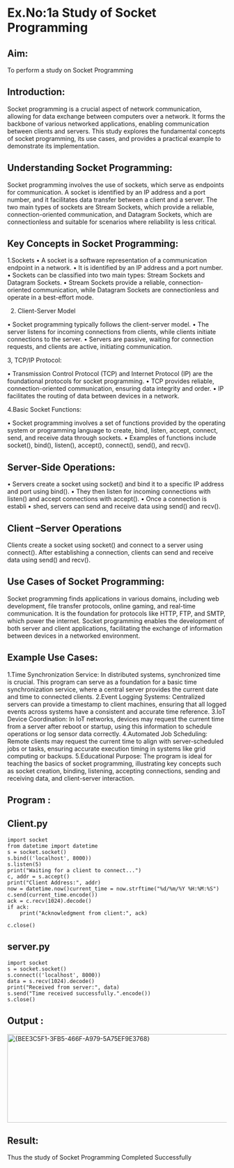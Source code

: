 # Ex.No:1a  			Study of Socket Programming

## Aim: 
To perform a study on Socket Programming
## Introduction:

 Socket programming is a crucial aspect of network communication, allowing for data exchange between computers over a network. It forms the backbone of various networked applications, enabling communication between clients and servers. This study explores the fundamental concepts of socket programming, its use cases, and provides a practical example to demonstrate its implementation.
## Understanding Socket Programming:
 Socket programming involves the use of sockets, which serve as endpoints for communication. A socket is identified by an IP address and a port number, and it facilitates data transfer between a client and a server. The two main types of sockets are Stream Sockets, which provide a reliable, connection-oriented communication, and Datagram Sockets, which are connectionless and suitable for scenarios where reliability is less critical.
## Key Concepts in Socket Programming:
1.Sockets
•	A socket is a software representation of a communication endpoint in a network.
•	It is identified by an IP address and a port number.
•	Sockets can be classified into two main types: Stream Sockets and Datagram Sockets.
•	Stream Sockets provide a reliable, connection-oriented communication, while Datagram Sockets are connectionless and operate in a best-effort mode.

2. Client-Server Model

•	Socket programming typically follows the client-server model.
•	The server listens for incoming connections from clients, while clients initiate connections to the server.
•	Servers are passive, waiting for connection requests, and clients are active, initiating communication.

3, TCP/IP Protocol:

•	Transmission Control Protocol (TCP) and Internet Protocol (IP) are the foundational protocols for socket programming.
•	TCP provides reliable, connection-oriented communication, ensuring data integrity and order.
•	IP facilitates the routing of data between devices in a network.

4.Basic Socket Functions:

•	Socket programming involves a set of functions provided by the operating system or programming language to create, bind, listen, accept, connect, send, and receive data through sockets.
•	Examples of functions include socket(), bind(), listen(), accept(), connect(), send(), and recv().

## Server-Side Operations:

•	Servers create a socket using socket() and bind it to a specific IP address and port using bind().
•	They then listen for incoming connections with listen() and accept connections with accept().
•	Once a connection is establi
•	shed, servers can send and receive data using send() and recv().

## Client –Server Operations

Clients create a socket using socket() and connect to a server using connect().
After establishing a connection, clients can send and receive data using send() and recv().

## Use Cases of Socket Programming:
Socket programming finds applications in various domains, including web development, file transfer protocols, online gaming, and real-time communication. It is the foundation for protocols like HTTP, FTP, and SMTP, which power the internet. Socket programming enables the development of both server and client applications, facilitating the exchange of information between devices in a networked environment.
## Example Use Cases:

1.Time Synchronization Service:
In distributed systems, synchronized time is crucial. This program can serve as a foundation for a basic time synchronization service, where a central server provides the current date and time to connected clients.
2.Event Logging Systems:
Centralized servers can provide a timestamp to client machines, ensuring that all logged events across systems have a consistent and accurate time reference.
3.IoT Device Coordination:
In IoT networks, devices may request the current time from a server after reboot or startup, using this information to schedule operations or log sensor data correctly.
4.Automated Job Scheduling:
Remote clients may request the current time to align with server-scheduled jobs or tasks, ensuring accurate execution timing in systems like grid computing or backups.
5.Educational Purpose:
The program is ideal for teaching the basics of socket programming, illustrating key concepts such as socket creation, binding, listening, accepting connections, sending and receiving data, and client-server interaction.

## Program :

 ## Client.py
~~~
import socket
from datetime import datetime
s = socket.socket()
s.bind(('localhost', 8000))
s.listen(5)
print("Waiting for a client to connect...")
c, addr = s.accept()
print("Client Address:", addr)
now = datetime.now()current_time = now.strftime("%d/%m/%Y %H:%M:%S")
c.send(current_time.encode())
ack = c.recv(1024).decode()
if ack:
    print("Acknowledgment from client:", ack)

c.close()

~~~

## server.py
~~~
import socket
s = socket.socket()
s.connect(('localhost', 8000))
data = s.recv(1024).decode()
print("Received from server:", data)
s.send("Time received successfully.".encode())
s.close()
~~~

## Output :
<img width="1485" height="203" alt="{BEE3C5F1-3FB5-466F-A979-5A75EF9E3768}" src="https://github.com/user-attachments/assets/bd4bb4ab-4f3c-44d3-8cd2-d4c92f28a399" />



## Result:
Thus the study of Socket Programming Completed Successfully
